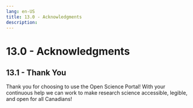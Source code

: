 ```yaml
---
lang: en-US
title: 13.0 - Acknowledgments
description:
---
```

# 13.0 - Acknowledgments

## 13.1 - Thank You
Thank you for choosing to use the Open Science Portal! With your continuous help we can work to make research science accessible, legible, and open for all Canadians!